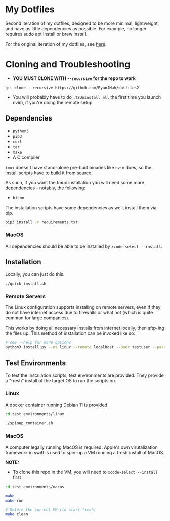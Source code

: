 # My Dotfiles

Second iteration of my dotfiles, designed to be more minimal, lightweight, and have
as little dependencies as possible. For example, no longer requires sudo apt install
or brew install.

For the original iteration of my dotfiles, see [here](https://github.com/RyanJMah/dotfiles).

# Cloning and Troubleshooting

* **YOU MUST CLONE WITH `--recursive` for the repo to work**

```
git clone --recursive https://github.com/RyanJMah/dotfiles2
```

* You will probably have to do `:TSUninstall all` the first time you
  launch nvim, if you're doing the remote setup


## Dependencies

* `python3`
* `pip3`
* `curl`
* `tar`
* `make`
* A C compiler

`tmux` doesn't have stand-alone pre-built binaries like `nvim` does, so the install scripts
have to build it from source.

As such, if you want the tmux installation you will need some more dependencies - notably,
the following:

* `bison`


The installation scripts have some dependencies as well, install them via pip.

```bash
pip3 install -r requirements.txt
```

### MacOS

All dependencies should be able to be installed by `xcode-select --install`.

## Installation

Locally, you can just do this.

```shell
./quick-install.sh
```

### Remote Servers

The Linux configuration supports installing on remote servers, even if they
do not have internet access due to firewalls or what not (which is quite common
for large companies).

This works by doing all necessary installs from internet locally, then sftp-ing
the files up. This method of installation can be invoked like so:

```bash
# see --help for more options
python3 install.py --os linux --remote localhost --user testuser --password pass --port 2222
```

## Test Environments

To test the installation scripts, test environments are provided. They
provide a "fresh" install of the target OS to run the scripts on.

### Linux

A docker container running Debian 11 is provided.

```bash
cd test_environments/linux

./spinup_container.sh
```

### MacOS

A computer legally running MacOS is required. Apple's own virutalization
framework in swift is used to spin-up a VM running a fresh install of MacOS.

**NOTE:**
* To clone this repo in the VM, you will need to `xcode-select --install` first

```bash
cd test_environments/macos

make
make run

# Delete the current VM (to start fresh)
make clean
```
